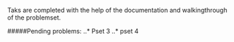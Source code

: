 Taks are completed with the help of the documentation and walkingthrough of the problemset. 

#####Pending problems:
..* Pset 3 
..* pset 4

